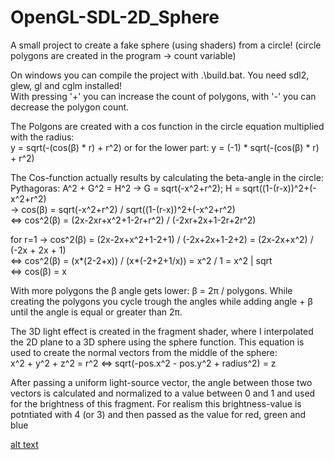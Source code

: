 # OpenGL-SDL-2D_Sphere
A small project to create a fake sphere (using shaders) from a circle! (circle polygons are created in the program -> count variable)

On windows you can compile the project with .\build.bat. You need sdl2, glew, gl and cglm installed! </br>
With pressing '+' you can increase the count of polygons, with '-' you can decrease the polygon count. </br>

The Polgons are created with a cos function in the circle equation multiplied with the radius: </br>
y = sqrt(-(cos(β) * r) + r^2) or for the lower part: y = (-1) * sqrt(-(cos(β) * r) + r^2) </br>

The Cos-function actually results by calculating the beta-angle in the circle: </br>
Pythagoras: A^2 + G^2 = H^2 -> G = sqrt(-x^2+r^2); H = sqrt((1-(r-x))^2+(-x^2+r^2) </br>
-> cos(β) = sqrt(-x^2+r^2) / sqrt((1-(r-x))^2+(-x^2+r^2) </br>
<=> cos^2(β) = (2x-2xr+x^2+1-2r+r^2) / (-2xr+2x+1-2r+2r^2) </br>

for r=1 -> cos^2(β) = (2x-2x+x^2+1-2+1) / (-2x+2x+1-2+2) = (2x-2x+x^2) / (-2x + 2x + 1) </br>
<=> cos^2(β) = (x*(2-2+x)) / (x*(-2+2+1/x)) = x^2 / 1 = x^2 | sqrt </br>
<=> cos(β) = x </br>

With more polygons the β angle gets lower: β = 2π / polygons. While creating the polygons you cycle trough the angles while adding angle + β until the angle is equal or greater than 2π. </br>

The 3D light effect is created in the fragment shader, where I interpolated the 2D plane to a 3D sphere using the sphere function. This equation is used to create the normal vectors from the middle of the sphere: </br>
x^2 + y^2 + z^2 = r^2 <=> sqrt(-pos.x^2 - pos.y^2 + radius^2) = z </br>

After passing a uniform light-source vector, the angle between those two vectors is calculated and normalized to a value between 0 and 1 and used for the brightness of this fragment. For realism this brightness-value is potntiated with 4 (or 3) and then passed as the value for red, green and blue

[alt text](https://github.com/[username]/[reponame]/blob/[branch]/image.jpg?raw=true](https://github.com/inzhefop/OpenGL-SDL-2D_Sphere/blob/main/sample.png?raw=true))

